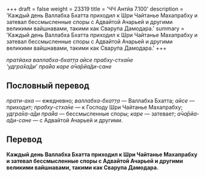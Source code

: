 +++
draft = false
weight = 23319
title = 'ЧЧ Антйа 7.100'
description = 'Каждый день Валлабха Бхатта приходил к Шри Чайтанье Махапрабху и затевал бессмысленные споры с Адвайтой Ачарьей и другими великими вайшнавами, такими как Сварупа Дамодара.'
summary = 'Каждый день Валлабха Бхатта приходил к Шри Чайтанье Махапрабху и затевал бессмысленные споры с Адвайтой Ачарьей и другими великими вайшнавами, такими как Сварупа Дамодара.'
+++

_пратйаха валлабха-бхат̣т̣а а̄исе прабху-стха̄не  
‘удгра̄ха̄ди’ пра̄йа каре а̄ча̄рйа̄ди-сане_

## Пословный перевод

_прати_\-_аха_ — ежедневно; _валлабха_\-_бхат̣т̣а_ — Валлабха Бхатта; _а̄исе_ — приходит; _прабху_\-_стха̄не_ — к Господу Шри Чайтанье Махапрабху; _удгра̄ха_\-_а̄ди_ _пра̄йа_ — бессмысленные споры; _каре_ — затевает; _а̄ча̄рйа_\-_а̄ди_\-_сане_ — с Адвайтой Ачарьей и другими.

## Перевод

**Каждый день Валлабха Бхатта приходил к Шри Чайтанье Махапрабху и затевал бессмысленные споры с Адвайтой Ачарьей и другими великими вайшнавами, такими как Сварупа Дамодара.**
